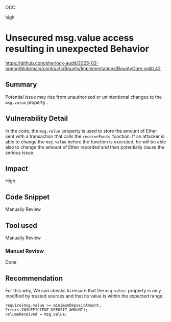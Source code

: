 OCC

high

# Unsecured msg.value access resulting in unexpected Behavior

https://github.com/sherlock-audit/2023-02-openq/blob/main/contracts/Bounty/Implementations/BountyCore.sol#L42

## Summary
Potential issue may rise from unauthorized or unintentional changes to the `msg.value` property .

## Vulnerability Detail
In the code, the `msg.value `property is used to store the amount of Ether sent with a transaction that calls the `receiveFunds `function. If an attacker is able to change the  `msg.value` before the function is executed, he will be able also to change the amount of Ether recorded and then potentially cause the serious issue.

## Impact
High

## Code Snippet
Manually Review

## Tool used
Manually Review

### Manual Review
Done

## Recommendation

For this why, We can checks to ensure that the `msg.value `property is only modified by trusted sources and that its value is within the expected range.

```solidity
require(msg.value >= minimumDepositAmount, Errors.INSUFFICIENT_DEPOSIT_AMOUNT);
volumeReceived = msg.value;
```